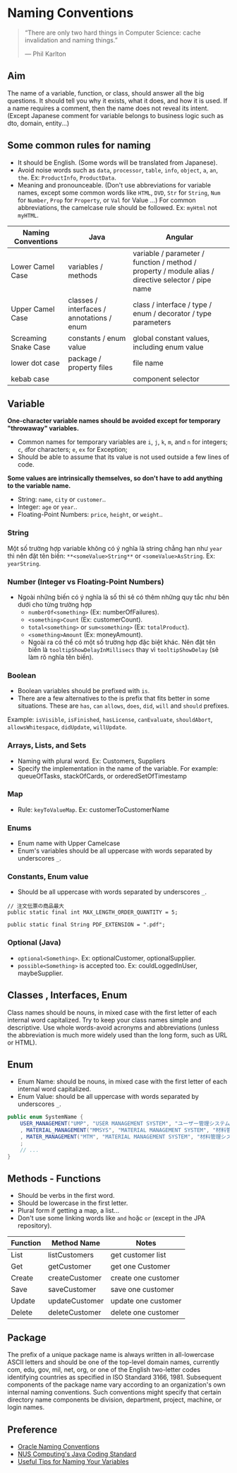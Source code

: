 # Naming Conventions

> “There are only two hard things in Computer Science: cache invalidation and naming things.”
>
> — Phil Karlton

## Aim

The name of a variable, function, or class, should answer all the big questions.
It should tell you why it exists, what it does, and how it is used.
If a name requires a comment, then the name does not reveal its intent.
(Except Japanese comment for variable belongs to business logic such as dto, domain, entity...)

## Some common rules for naming

- It should be English. (Some words will be translated from Japanese).
- Avoid noise words such as `data`, `processor`, `table`, `info`, `object`, `a`, `an`, `the`.
Ex: `ProductInfo`, `ProductData`.
- Meaning and pronounceable. (Don't use abbreviations for variable names, except some common words like
`HTML`, `DVD`, `Str` for `String`, `Num` for `Number`, `Prop` for `Property`, or `Val` for Value ...)
For common abbreviations, the camelcase rule should be followed. Ex: `myHtml` not `myHTML`.

| Naming Conventions   | Java                                      | Angular                                                                                                  |
|----------------------|-------------------------------------------|----------------------------------------------------------------------------------------------------------|
| Lower Camel Case     | variables / methods                       | variable / parameter / function / method / property / module alias / directive selector / pipe name      |
| Upper Camel Case     | classes / interfaces / annotations / enum | class / interface / type / enum / decorator / type parameters                                            |
| Screaming Snake Case | constants / enum value                    | global constant values, including enum value                                                             |
| lower dot case       | package / property files                  | file name                                                                                                |
| kebab case           |                                           | component selector                                                                                       |

## Variable

**One-character variable names should be avoided except for temporary "throwaway" variables.**

- Common names for temporary variables are `i`, `j`, `k`, `m`, and `n` for integers; `c`, `d`for characters; `e`, `ex` for Exception;
- Should be able to assume that its value is not used outside a few lines of code.

**Some values are intrinsically themselves, so don't have to add anything to the variable name.**

- String: `name`, `city` or `customer`..
- Integer: `age` or `year`..
- Floating-Point Numbers: `price`, `height`, or `weight`..

### String

Một số trường hợp variable không có ý nghĩa là string chẳng hạn như `year` thì nên đặt tên biến:
`**<someValue>String**` or `<someValue>AsString`. Ex: `yearString`.

### Number (Integer vs Floating-Point Numbers)

- Ngoài những biến có ý nghĩa là số thì sẽ có thêm những quy tắc như bên dưới cho từng trường hợp
  - `numberOf<something>` (Ex: numberOfFailures).
  - `<something>Count` (Ex: customerCount).
  - `total<something>` or `sum<something>` (Ex: `totalProduct`).
  - `<something>Amount` (Ex: moneyAmount).
  - Ngoài ra có thể có một số trường hợp đặc biệt khác. Nên đặt tên biến
  là `tooltipShowDelayInMillisecs` thay vì `tooltipShowDelay` (sẽ làm rõ nghĩa tên biến).

### Boolean

- Boolean variables should be prefixed with `is`.
- There are a few alternatives to the is prefix that fits better in some situations.
These are `has`, `can` `allows`, `does`, `did`, `will` and `should` prefixes.

Example: `isVisible`, `isFinished`, `hasLicense`, `canEvaluate`, `shouldAbort`, `allowsWhitespace`, `didUpdate`, `willUpdate`.

### Arrays, Lists, and Sets

- Naming with plural word. Ex: Customers, Suppliers
- Specify the implementation in the name of the variable. For example: queueOfTasks, stackOfCards, or orderedSetOfTimestamp

### Map

- Rule: `keyToValueMap`. Ex: customerToCustomerName

### Enums

- Enum name with Upper Camelcase
- Enum's variables should be all uppercase with words separated by underscores `_`.

### Constants, Enum value

- Should be all uppercase with words separated by underscores `_`.

```java:no-line-numbers
// 注文伝票の商品最大
public static final int MAX_LENGTH_ORDER_QUANTITY = 5;

public static final String PDF_EXTENSION = ".pdf";
```

### Optional (Java)

- `optional<Something>`. Ex: optionalCustomer, optionalSupplier.
- `possible<Something>` is accepted too. Ex: couldLoggedInUser, maybeSupplier.

## Classes , Interfaces, Enum

Class names should be nouns, in mixed case with the first letter of each internal word capitalized.
Try to keep your class names simple and descriptive.
Use whole words-avoid acronyms and abbreviations (unless the abbreviation is much more widely used than the long form, such as URL or HTML).

## Enum

- Enum Name: should be nouns, in mixed case with the first letter of each internal word capitalized.
- Enum Value: should be all uppercase with words separated by underscores `_`.

```java
public enum SystemName {
    USER_MANAGEMENT("UMP", "USER MANAGEMENT SYSTEM", "ユーザー管理システム")
    , MATERIAL_MANAGEMENT("MMSYS", "MATERIAL MANAGEMENT SYSTEM", "材料管理システム")
    , MATER_MANAGEMENT("MTM", "MATERIAL MANAGEMENT SYSTEM", "材料管理システム")
    ;
    // ...
}
```

## Methods - Functions

- Should be verbs in the first word.
- Should be lowercase in the first letter.
- Plural form if getting a map, a list...
- Don't use some linking words like `and` hoặc `or` (except in the JPA repository).

| Function |  Method Name   |        Notes        |
| -------- | -------------- | ------------------- |
| List     | listCustomers  | get customer list   |
| Get      | getCustomer    | get one Customer    |
| Create   | createCustomer | create one customer |
| Save     | saveCustomer   | save one customer   |
| Update   | updateCustomer | update one customer |
| Delete   | deleteCustomer | delete one customer |

## Package

The prefix of a unique package name is always written in all-lowercase ASCII letters and should be one of the top-level domain names, currently com, edu, gov, mil, net, org, or one of the English two-letter codes identifying countries as specified in ISO Standard 3166, 1981.
Subsequent components of the package name vary according to an organization's own internal naming conventions. Such conventions might specify that certain directory name components be division, department, project, machine, or login names.

## Preference

- [Oracle Naming Conventions](https://www.oracle.com/java/technologies/javase/codeconventions-namingconventions.html)
- [NUS Computing's Java Coding Standard](https://www.comp.nus.edu.sg/~cs2103/AY1617S1/contents/coding-standards-java.html)
- [Useful Tips for Naming Your Variables](https://betterprogramming.pub/useful-tips-for-naming-your-variables-8139cc8d44b5)
